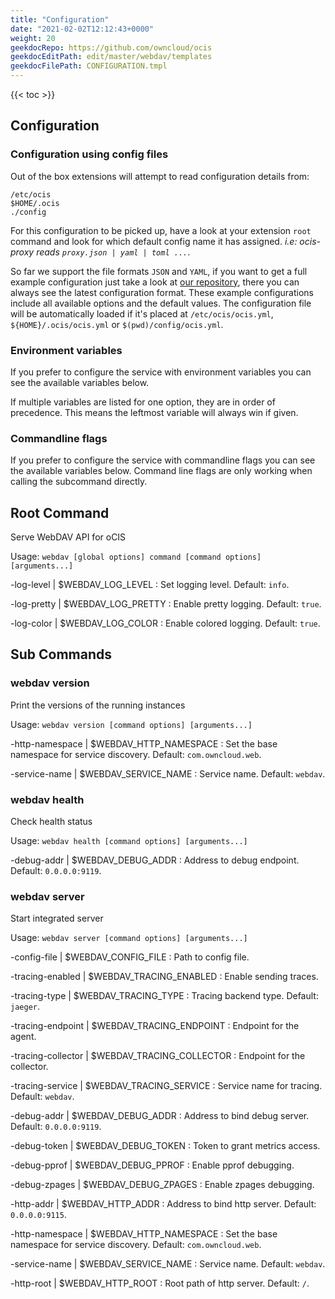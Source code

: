 ```yaml
---
title: "Configuration"
date: "2021-02-02T12:12:43+0000"
weight: 20
geekdocRepo: https://github.com/owncloud/ocis
geekdocEditPath: edit/master/webdav/templates
geekdocFilePath: CONFIGURATION.tmpl
---
```


{{< toc >}}

## Configuration

### Configuration using config files

Out of the box extensions will attempt to read configuration details from:

```console
/etc/ocis
$HOME/.ocis
./config
```

For this configuration to be picked up, have a look at your extension `root` command and look for which default config name it has assigned. *i.e: ocis-proxy reads `proxy.json | yaml | toml ...`*.

So far we support the file formats `JSON` and `YAML`, if you want to get a full example configuration just take a look at [our repository](https://github.com/owncloud/ocis/tree/master/webdav/config), there you can always see the latest configuration format. These example configurations include all available options and the default values. The configuration file will be automatically loaded if it's placed at `/etc/ocis/ocis.yml`, `${HOME}/.ocis/ocis.yml` or `$(pwd)/config/ocis.yml`.

### Environment variables

If you prefer to configure the service with environment variables you can see the available variables below.

If multiple variables are listed for one option, they are in order of precedence. This means the leftmost variable will always win if given.

### Commandline flags

If you prefer to configure the service with commandline flags you can see the available variables below. Command line flags are only working when calling the subcommand directly.

## Root Command

Serve WebDAV API for oCIS

Usage: `webdav [global options] command [command options] [arguments...]`

-log-level |  $WEBDAV_LOG_LEVEL
: Set logging level. Default: `info`.

-log-pretty |  $WEBDAV_LOG_PRETTY
: Enable pretty logging. Default: `true`.

-log-color |  $WEBDAV_LOG_COLOR
: Enable colored logging. Default: `true`.

## Sub Commands

### webdav version

Print the versions of the running instances

Usage: `webdav version [command options] [arguments...]`

-http-namespace |  $WEBDAV_HTTP_NAMESPACE
: Set the base namespace for service discovery. Default: `com.owncloud.web`.

-service-name |  $WEBDAV_SERVICE_NAME
: Service name. Default: `webdav`.

### webdav health

Check health status

Usage: `webdav health [command options] [arguments...]`

-debug-addr |  $WEBDAV_DEBUG_ADDR
: Address to debug endpoint. Default: `0.0.0.0:9119`.

### webdav server

Start integrated server

Usage: `webdav server [command options] [arguments...]`

-config-file |  $WEBDAV_CONFIG_FILE
: Path to config file.

-tracing-enabled |  $WEBDAV_TRACING_ENABLED
: Enable sending traces.

-tracing-type |  $WEBDAV_TRACING_TYPE
: Tracing backend type. Default: `jaeger`.

-tracing-endpoint |  $WEBDAV_TRACING_ENDPOINT
: Endpoint for the agent.

-tracing-collector |  $WEBDAV_TRACING_COLLECTOR
: Endpoint for the collector.

-tracing-service |  $WEBDAV_TRACING_SERVICE
: Service name for tracing. Default: `webdav`.

-debug-addr |  $WEBDAV_DEBUG_ADDR
: Address to bind debug server. Default: `0.0.0.0:9119`.

-debug-token |  $WEBDAV_DEBUG_TOKEN
: Token to grant metrics access.

-debug-pprof |  $WEBDAV_DEBUG_PPROF
: Enable pprof debugging.

-debug-zpages |  $WEBDAV_DEBUG_ZPAGES
: Enable zpages debugging.

-http-addr |  $WEBDAV_HTTP_ADDR
: Address to bind http server. Default: `0.0.0.0:9115`.

-http-namespace |  $WEBDAV_HTTP_NAMESPACE
: Set the base namespace for service discovery. Default: `com.owncloud.web`.

-service-name |  $WEBDAV_SERVICE_NAME
: Service name. Default: `webdav`.

-http-root |  $WEBDAV_HTTP_ROOT
: Root path of http server. Default: `/`.

